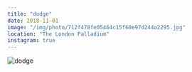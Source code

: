 ```yaml
---
title: "dodge"
date: 2018-11-01
image: "/img/photo/712f478fe05464c15f60e97d244a2295.jpg"
location: "The London Palladium"
instagram: true
---
```


![dodge](/img/photo/712f478fe05464c15f60e97d244a2295.jpg)
